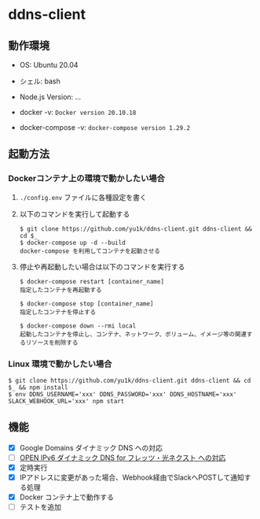 # ddns-client

## 動作環境

- OS: Ubuntu 20.04
- シェル: bash
- Node.js Version: ...

- docker -v: `Docker version 20.10.18`
- docker-compose -v: `docker-compose version 1.29.2`

## 起動方法

### Dockerコンテナ上の環境で動かしたい場合

1. `./config.env` ファイルに各種設定を書く

2. 以下のコマンドを実行して起動する

    ```
    $ git clone https://github.com/yu1k/ddns-client.git ddns-client && cd $_
    $ docker-compose up -d --build
    docker-compose を利用してコンテナを起動させる
    ```

3. 停止や再起動したい場合は以下のコマンドを実行する

    ```
    $ docker-compose restart [container_name]
    指定したコンテナを再起動する

    $ docker-compose stop [container_name]
    指定したコンテナを停止する

    $ docker-compose down --rmi local
    起動したコンテナを停止し、コンテナ、ネットワーク、ボリューム、イメージ等の関連するリソースを削除する
    ```

### Linux 環境で動かしたい場合

```
$ git clone https://github.com/yu1k/ddns-client.git ddns-client && cd $_ && npm install
$ env DDNS_USERNAME='xxx' DDNS_PASSWORD='xxx' DDNS_HOSTNAME='xxx' SLACK_WEBHOOK_URL='xxx' npm start
```

## 機能

- [x] Google Domains ダイナミック DNS への対応
- [ ] [OPEN IPv6 ダイナミック DNS for フレッツ・光ネクスト への対応](https://i.open.ad.jp/)
- [x] 定時実行
- [x] IPアドレスに変更があった場合、Webhook経由でSlackへPOSTして通知する処理
- [x] Docker コンテナ上で動作する
- [ ] テストを追加
